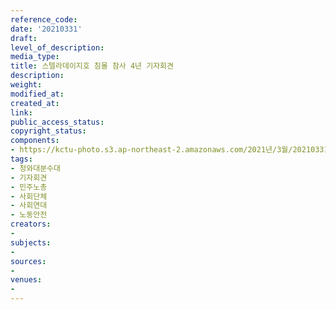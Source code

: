 ```yaml
---
reference_code: 
date: '20210331'
draft: 
level_of_description: 
media_type: 
title: 스텔라데이지호 침몰 참사 4년 기자회견
description: 
weight: 
modified_at: 
created_at: 
link: 
public_access_status: 
copyright_status: 
components:
- https://kctu-photo.s3.ap-northeast-2.amazonaws.com/2021년/3월/20210331-스텔라데이지호+침몰+참사+4년+기자회견_청와대분수대_기자회견_민주노총_사회단체_사회연대_노동안전/_5D45239.jpg
tags:
- 청와대분수대
- 기자회견
- 민주노총
- 사회단체
- 사회연대
- 노동안전
creators:
- 
subjects:
- 
sources:
- 
venues:
- 
---
```

